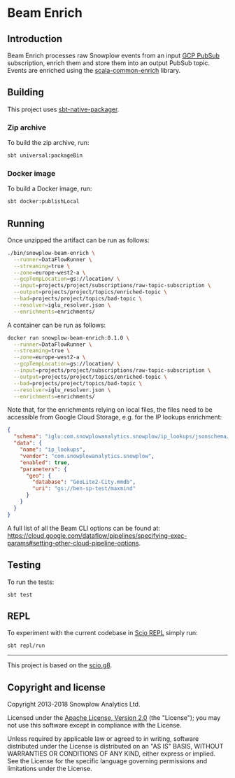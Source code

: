 # Beam Enrich

## Introduction

Beam Enrich processes raw Snowplow events from an input [GCP PubSub][pubsub] subscription,
enrich them and store them into an output PubSub topic.
Events are enriched using the [scala-common-enrich][common-enrich] library.

## Building

This project uses [sbt-native-packager][sbt-native-packager].

### Zip archive

To build the zip archive, run:

```bash
sbt universal:packageBin
```

### Docker image

To build a Docker image, run:

```bash
sbt docker:publishLocal
```

## Running

Once unzipped the artifact can be run as follows:

```bash
./bin/snowplow-beam-enrich \
  --runner=DataFlowRunner \
  --streaming=true \
  --zone=europe-west2-a \
  --gcpTempLocation=gs://location/ \
  --input=projects/project/subscriptions/raw-topic-subscription \
  --output=projects/project/topics/enriched-topic \
  --bad=projects/project/topics/bad-topic \
  --resolver=iglu_resolver.json \
  --enrichments=enrichments/
```

A container can be run as follows:

```bash
docker run snowplow-beam-enrich:0.1.0 \
  --runner=DataFlowRunner \
  --streaming=true \
  --zone=europe-west2-a \
  --gcpTempLocation=gs://location/ \
  --input=projects/project/subscriptions/raw-topic-subscription \
  --output=projects/project/topics/enriched-topic \
  --bad=projects/project/topics/bad-topic \
  --resolver=iglu_resolver.json \
  --enrichments=enrichments/
```

Note that, for the enrichments relying on local files, the files need to be accessible from Google
Cloud Storage, e.g. for the IP lookups enrichment:

```json
{
  "schema": "iglu:com.snowplowanalytics.snowplow/ip_lookups/jsonschema/2-0-0",
  "data": {
    "name": "ip_lookups",
    "vendor": "com.snowplowanalytics.snowplow",
    "enabled": true,
    "parameters": {
      "geo": {
        "database": "GeoLite2-City.mmdb",
        "uri": "gs://ben-sp-test/maxmind"
      }
    }
  }
}
```

A full list of all the Beam CLI options can be found at:
https://cloud.google.com/dataflow/pipelines/specifying-exec-params#setting-other-cloud-pipeline-options.

## Testing

To run the tests:

```
sbt test
```

## REPL

To experiment with the current codebase in [Scio REPL](https://github.com/spotify/scio/wiki/Scio-REPL)
simply run:

```
sbt repl/run
```

---

This project is based on the [scio.g8](https://github.com/spotify/scio.g8).

## Copyright and license

Copyright 2013-2018 Snowplow Analytics Ltd.

Licensed under the [Apache License, Version 2.0][license] (the "License");
you may not use this software except in compliance with the License.

Unless required by applicable law or agreed to in writing, software
distributed under the License is distributed on an "AS IS" BASIS,
WITHOUT WARRANTIES OR CONDITIONS OF ANY KIND, either express or implied.
See the License for the specific language governing permissions and
limitations under the License.

[pubsub]: https://cloud.google.com/pubsub/
[sbt-native-packager]: https://github.com/sbt/sbt-native-packager
[common-enrich]: https://github.com/snowplow/snowplow/tree/master/3-enrich/scala-common-enrich

[license]: http://www.apache.org/licenses/LICENSE-2.0
